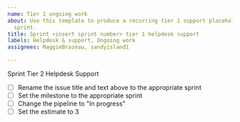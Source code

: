 ```yaml
---
name: Tier 1 ongoing work
about: Use this template to produce a recurring tier 1 support placeholder for every
  sprint.
title: Sprint <insert sprint number> tier 1 helpdesk support
labels: Helpdesk & support, Ongoing work
assignees: MaggieBrazeau, sandyisland1

---
```


Sprint <insert sprint number> Tier 2 Helpdesk Support

- [ ] Rename the issue title and text above to the appropriate sprint
- [ ] Set the milestone to the appropriate sprint
- [ ] Change the pipeline to "In progress"
- [ ] Set the estimate to 3
